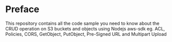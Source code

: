 # Preface
This repository contains all the code sample you need to know about the CRUD operation on S3 buckets and objects using Nodejs aws-sdk eg. ACL, Policies, CORS, GetObject, PutObject, Pre-Signed URL and Multipart Upload